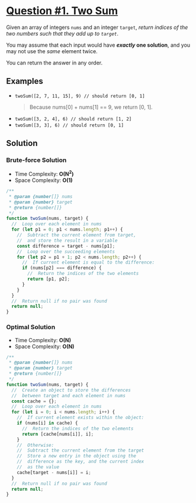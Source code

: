 # [Question #1. Two Sum](https://leetcode.com/problems/two-sum/)

Given an array of integers `nums` and an integer `target`, _return indices of the two numbers such that they add up to `target`_.

You may assume that each input would have **_exactly_ one solution**, and you may not use the _same_ element twice.

You can return the answer in any order.

## Examples

- `twoSum([2, 7, 11, 15], 9) // should return [0, 1]`
  > Because nums[0] + nums[1] == 9, we return [0, 1].
- `twoSum([3, 2, 4], 6) // should return [1, 2]`
- `twoSum([3, 3], 6) // should return [0, 1]`

## Solution

### Brute-force Solution

- Time Complexity: **O(N<sup>2</sup>)**
- Space Complexity: **O(1)**

```js
/**
 * @param {number[]} nums
 * @param {number} target
 * @return {number[]}
 */
function twoSum(nums, target) {
  //  Loop over each element in nums
  for (let p1 = 0; p1 < nums.length; p1++) {
    //  Subtract the current element from target,
    //  and store the result in a variable
    const difference = target - nums[p1];
    //  Loop over the succeeding elements
    for (let p2 = p1 + 1; p2 < nums.length; p2++) {
      //  If current element is equal to the difference:
      if (nums[p2] === difference) {
        //  Return the indices of the two elements
        return [p1, p2];
      }
    }
  }
  //  Return null if no pair was found
  return null;
}
```

### Optimal Solution

- Time Complexity: **O(N)**
- Space Complexity: **O(N)**

```js
/**
 * @param {number[]} nums
 * @param {number} target
 * @return {number[]}
 */
function twoSum(nums, target) {
  //  Create an object to store the differences
  //  between target and each element in nums
  const cache = {};
  //  Loop over each element in nums
  for (let i = 0; i < nums.length; i++) {
    //  If current element exists within the object:
    if (nums[i] in cache) {
      //  Return the indices of the two elements
      return [cache[nums[i]], i];
    }
    //  Otherwise:
    //  Subtract the current element from the target
    //  Store a new entry in the object using the
    //  difference as the key, and the current index
    //  as the value
    cache[target - nums[i]] = i;
  }
  //  Return null if no pair was found
  return null;
}
```
